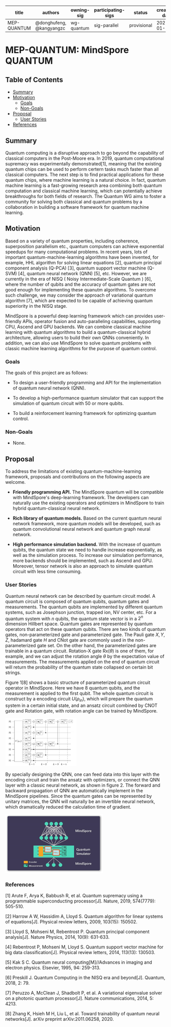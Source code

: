| title | authors | owning-sig | participating-sigs | status | creation-date | reviewers | approvers | stage | milestone |
| ----- | ------- | ---------- | ------------------ | ------ | ------------- |---------- | --------- | ----- | --------- |
| MEP-QUANTUM | @donghufeng, @kangyangzc  | wg-quantum | sig-parallel | provisional | 2021-01-19 | TBD | TBD | NA | "v1.0" |

# MEP-QUANTUM: MindSpore QUANTUM

## Table of Contents

<!-- toc -->

- [Summary](#summary)
- [Motivation](#motivation)
    - [Goals](#goals)
    - [Non-Goals](#non-goals)
- [Proposal](#proposal)
    - [User Stories](#user-stories)
- [References](#references)

<!-- /toc -->

## Summary

Quantum computing is a disruptive approach to go beyond the capability of classical computers in the Post-Moore era. In 2019, quantum computational supremacy was experimentally demonstrated[1], meaning that the existing quantum chips can be used to perform certern tasks much faster than all classical computers. The next step is to find practical applications for these quantum chips, where machine learning is a natural choice. In fact, quantum machine learning is a fast-growing research area combining both quantum computation and classical machine learning, which can potentially achieve breakthroughs for both fields of research. The Quantum WG aims to foster a community for solving both classical and quantum problems by a collaboration in building a software framework for quantum machine learning.

## Motivation

Based on a variety of quantum properties, including coherence, superposition parallelism etc., quantum computers can achieve exponential speedups for many computational problems. In recent years, lots of important quantum-machine-learning algorithms have been invented, for example, HHL algorithm for solving linear equations [2], quantum principal component analysis (Q-PCA) [3], quantum support vector machine (Q-SVM) [4], quantum neural network (QNN) [5], etc. However, we are currently in the era of NISQ ( Noisy Intermediate-Scale Quantum ) [6], where the number of qubits and the accuracy of quantum gates are not good enough for implementing these quanutm algorithms. To overcome such challenge, we may consider the approach of variational quantum algorithm [7], which are expected to be capable of achieving quantum superiority in the NISQ stage.

MindSpore is a powerful deep learning framework which can provides user-friendly APIs, operator fusion and auto-paralleling capabilities, supporting CPU, Ascend and GPU backends. We can combine classical machine learning with quantum algorithms to build a quantum-classical hybrid architecture, allowing users to build their own QNNs conveniently. In addition, we can also use MindSpore to solve quantum problems with classic machine learning algorithms for the purpose of quantum control.

### Goals

The goals of this project are as follows:

- To design a user-friendly programming and API for the implementation of quantum neural network (QNN).

- To develop a high-performance quantum simulator that can support the simulation of quantum circuit with 50 or more qubits.

- To build a reinforcement learning framework for optimizing quantum control.

### Non-Goals

- None.

## Proposal

To address the limitations of existing quantum-machine-learning framework, proposals and contributions on the following aspects are welcome.

- **Friendly programming API.** The MindSpore quantum will be compatible with MindSpore's deep-learning framework. The developers can naturally use the existing operators and optimizers in MindSpore to train hybrid quantum-classical neural network.

- **Rich library of quantum models.** Based on the current quantum neural network framework, more quantum models will be developed, such as quantum convolutional neural network and quantum graph neural network.

- **High performance simulation backend.** With the increase of quantum qubits, the quantum state we need to handle increase exponentially, as well as the simulation process. To increase our simulation performance, more backends should be implemented, such as Ascend and GPU. Moreover, tensor network is also an approach to simulate quantum circuit with less time consuming.

### User Stories

Quantum neural network can be described by quantum circuit model. A quantum circuit is composed of quantum qubits, quantum gates and measurements. The quantum qubits are implemented by different quantum systems, such as Josephson junction, trapped ion, NV center, etc. For a quantum system with $n$ qubits, the quantum state vector is in a
$2^n$ dimension Hillbert space. Quantum gates are represented by quantum operators that act on these quantum qubits. There are two kinds of quantum gates, non-parameterized gate and parameterized gate. The Pauli gate $X, Y, Z$, hadamard gate $H$ and CNot gate are commonly used in the non-parameterized gate set. On the other hand, the parameterized gates are trainable in a quantum circuit. Rotation-X gate $\text{Rx}(\theta)$ is one of them, for example, and we can adjust the rotation angle $\theta$ by the expectation value of measurements. The measurements applied on the end of quantum circuit will return the probability of the quantum state collapsed on certain bit strings.

Figure 1[8] shows a basic structure of parameterized quantum circuit operator in MindSpore. Here we have 8 quantum qubits, and the measurement is applied to the first qubit. The whole quantum circuit is construct by a encoding circuit $U(\rho_{\text{in}})$, which will prepare the quantum system in a certain initial state, and an ansatz circuit combined by CNOT gate and Rotation gate, with rotation angle can be trained by MindSpore.

<img src="./TT_QNN.png" style="zoom:30%" div align=center/>

By specially designing the QNN, one can feed data into this layer with the encoding circuit and train the ansatz with optimizers, or connect the QNN layer with a classic neural network, as shown in figure 2. The forward and backward propagation of QNN are automatically implement in the MindSpore pipelines. Since the quantum gates can be represented by unitary matrices, the QNN will naturally be an invertible neural network, which dramatically reduced the calculation time of gradient.

<img src="./MindQuantum-architecture.png" style="zoom:30%" div align=center/>

### References

[1] Arute F, Arya K, Babbush R, et al. Quantum supremacy using a programmable superconducting processor[J]. Nature, 2019, 574(7779): 505-510.

[2] Harrow A W, Hassidim A, Lloyd S. Quantum algorithm for linear systems of equations[J]. Physical review letters, 2009, 103(15): 150502.

[3] Lloyd S, Mohseni M, Rebentrost P. Quantum principal component analysis[J]. Nature Physics, 2014, 10(9): 631-633.

[4] Rebentrost P, Mohseni M, Lloyd S. Quantum support vector machine for big data classification[J]. Physical review letters, 2014, 113(13): 130503.

[5] Kak S C. Quantum neural computing[M]//Advances in imaging and electron physics. Elsevier, 1995, 94: 259-313.

[6] Preskill J. Quantum Computing in the NISQ era and beyond[J]. Quantum, 2018, 2: 79.

[7] Peruzzo A, McClean J, Shadbolt P, et al. A variational eigenvalue solver on a photonic quantum processor[J]. Nature communications, 2014, 5: 4213.

[8] Zhang K, Hsieh M H, Liu L, et al. Toward trainability of quantum neural networks[J]. arXiv preprint arXiv:2011.06258, 2020.

